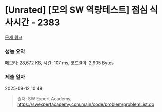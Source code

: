 # [Unrated] [모의 SW 역량테스트] 점심 식사시간 - 2383 

[문제 링크](https://swexpertacademy.com/main/code/problem/problemDetail.do?contestProbId=AV5-BEE6AK0DFAVl) 

### 성능 요약

메모리: 28,672 KB, 시간: 107 ms, 코드길이: 2,905 Bytes

### 제출 일자

2025-09-12 10:49



> 출처: SW Expert Academy, https://swexpertacademy.com/main/code/problem/problemList.do